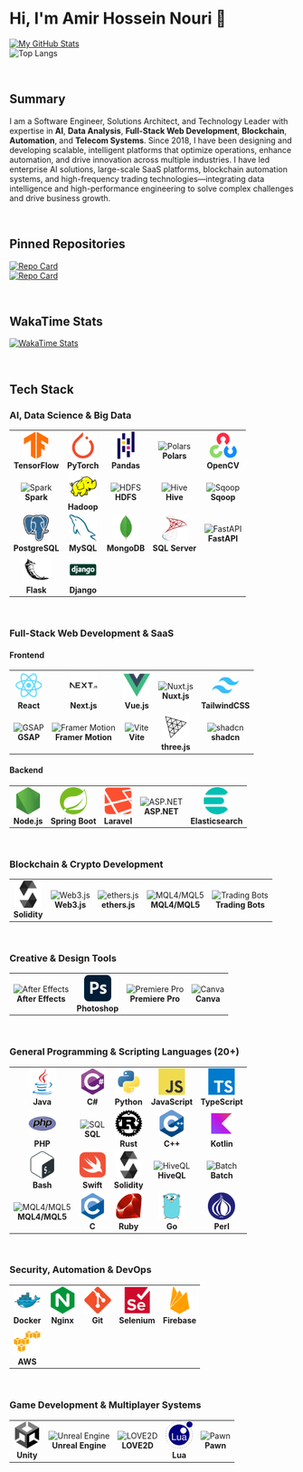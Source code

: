 # Hi, I'm Amir Hossein Nouri 👋

[![My GitHub Stats](https://github-readme-stats.vercel.app/api?username=codedpro&include_all_commits=true&count_private=true&show_icons=true&hide_border=true&hide=prs&title_color=ed9004&icon_color=ed9004&bg_color=00000000&rank_icon=github&theme=dark)](https://github.com/codedpro)  
![Top Langs](https://github-readme-stats.vercel.app/api/top-langs/?username=codedpro&layout=compact&title_color=ed9004&hide_border=true&icon_color=ed9004&bg_color=00000000&theme=dark)

<br />

## Summary

I am a Software Engineer, Solutions Architect, and Technology Leader with expertise in **AI**, **Data Analysis**, **Full-Stack Web Development**, **Blockchain**, **Automation**, and **Telecom Systems**. Since 2018, I have been designing and developing scalable, intelligent platforms that optimize operations, enhance automation, and drive innovation across multiple industries. I have led enterprise AI solutions, large-scale SaaS platforms, blockchain automation systems, and high-frequency trading technologies—integrating data intelligence and high-performance engineering to solve complex challenges and drive business growth.

<br />

## Pinned Repositories

[![Repo Card](https://github-readme-stats.vercel.app/api/pin/?username=codedpro&repo=SomeAwesomeProject&show_owner=true&title_color=ed9004&icon_color=ed9004&bg_color=00000000&hide_border=true&theme=dark)](https://github.com/codedpro/SomeAwesomeProject)  
[![Repo Card](https://github-readme-stats.vercel.app/api/pin/?username=codedpro&repo=AnotherGreatRepo&title_color=ed9004&icon_color=ed9004&bg_color=00000000&hide_border=true&theme=dark)](https://github.com/codedpro/AnotherGreatRepo)

<br />

## WakaTime Stats

[![WakaTime Stats](https://github-readme-stats.vercel.app/api/wakatime?username=codedpro&hide_border=true&title_color=ed9004&icon_color=ed9004&bg_color=00000000&theme=dark)](https://wakatime.com/@codedpro)

<br />

## Tech Stack

### AI, Data Science & Big Data

<table>
  <tr>
    <td align="center"><img src="https://raw.githubusercontent.com/devicons/devicon/master/icons/tensorflow/tensorflow-original.svg" width="48" alt="TensorFlow"/><br/><b>TensorFlow</b></td>
    <td align="center"><img src="https://raw.githubusercontent.com/devicons/devicon/master/icons/pytorch/pytorch-original.svg" width="48" alt="PyTorch"/><br/><b>PyTorch</b></td>
    <td align="center"><img src="https://raw.githubusercontent.com/devicons/devicon/master/icons/pandas/pandas-original.svg" width="48" alt="Pandas"/><br/><b>Pandas</b></td>
    <td align="center"><img src="https://img.shields.io/badge/Polars-ed9004?style=flat-square" width="48" alt="Polars"/><br/><b>Polars</b></td>
    <td align="center"><img src="https://raw.githubusercontent.com/devicons/devicon/master/icons/opencv/opencv-original.svg" width="48" alt="OpenCV"/><br/><b>OpenCV</b></td>
  </tr>
  <tr>
    <td align="center"><img src="https://raw.githubusercontent.com/devicons/devicon/master/icons/apache-spark/apache-spark-original.svg" width="48" alt="Spark"/><br/><b>Spark</b></td>
    <td align="center"><img src="https://raw.githubusercontent.com/devicons/devicon/master/icons/hadoop/hadoop-original.svg" width="48" alt="Hadoop"/><br/><b>Hadoop</b></td>
    <td align="center"><img src="https://img.shields.io/badge/HDFS-ed9004?style=flat-square" width="48" alt="HDFS"/><br/><b>HDFS</b></td>
    <td align="center"><img src="https://img.shields.io/badge/Hive-ed9004?style=flat-square" width="48" alt="Hive"/><br/><b>Hive</b></td>
    <td align="center"><img src="https://img.shields.io/badge/Sqoop-ed9004?style=flat-square" width="48" alt="Sqoop"/><br/><b>Sqoop</b></td>
  </tr>
  <tr>
    <td align="center"><img src="https://raw.githubusercontent.com/devicons/devicon/master/icons/postgresql/postgresql-original.svg" width="48" alt="PostgreSQL"/><br/><b>PostgreSQL</b></td>
    <td align="center"><img src="https://raw.githubusercontent.com/devicons/devicon/master/icons/mysql/mysql-original.svg" width="48" alt="MySQL"/><br/><b>MySQL</b></td>
    <td align="center"><img src="https://raw.githubusercontent.com/devicons/devicon/master/icons/mongodb/mongodb-original.svg" width="48" alt="MongoDB"/><br/><b>MongoDB</b></td>
    <td align="center"><img src="https://raw.githubusercontent.com/devicons/devicon/master/icons/microsoftsqlserver/microsoftsqlserver-original.svg" width="48" alt="SQL Server"/><br/><b>SQL Server</b></td>
    <td align="center"><img src="https://img.shields.io/badge/FastAPI-ed9004?style=flat-square" width="48" alt="FastAPI"/><br/><b>FastAPI</b></td>
  </tr>
  <tr>
    <td align="center"><img src="https://raw.githubusercontent.com/devicons/devicon/master/icons/flask/flask-original.svg" width="48" alt="Flask"/><br/><b>Flask</b></td>
    <td align="center"><img src="https://raw.githubusercontent.com/devicons/devicon/master/icons/django/django-original.svg" width="48" alt="Django"/><br/><b>Django</b></td>
  </tr>
</table>

<br />

### Full-Stack Web Development & SaaS

#### Frontend

<table>
  <tr>
    <td align="center"><img src="https://raw.githubusercontent.com/devicons/devicon/master/icons/react/react-original.svg" width="48" alt="React"/><br/><b>React</b></td>
    <td align="center"><img src="https://raw.githubusercontent.com/devicons/devicon/master/icons/nextjs/nextjs-original-wordmark.svg" width="48" alt="Next.js"/><br/><b>Next.js</b></td>
    <td align="center"><img src="https://raw.githubusercontent.com/devicons/devicon/master/icons/vuejs/vuejs-original.svg" width="48" alt="Vue.js"/><br/><b>Vue.js</b></td>
    <td align="center"><img src="https://img.shields.io/badge/Nuxt.js-ed9004?style=flat-square" width="48" alt="Nuxt.js"/><br/><b>Nuxt.js</b></td>
    <td align="center"><img src="https://raw.githubusercontent.com/devicons/devicon/master/icons/tailwindcss/tailwindcss-plain.svg" width="48" alt="TailwindCSS"/><br/><b>TailwindCSS</b></td>
  </tr>
  <tr>
    <td align="center"><img src="https://img.shields.io/badge/GSAP-ed9004?style=flat-square" width="48" alt="GSAP"/><br/><b>GSAP</b></td>
    <td align="center"><img src="https://img.shields.io/badge/FramerMotion-ed9004?style=flat-square" width="48" alt="Framer Motion"/><br/><b>Framer Motion</b></td>
    <td align="center"><img src="https://vitejs.dev/logo.svg" width="48" alt="Vite"/><br/><b>Vite</b></td>
    <td align="center"><img src="https://raw.githubusercontent.com/devicons/devicon/master/icons/threejs/threejs-original.svg" width="48" alt="three.js"/><br/><b>three.js</b></td>
    <td align="center"><img src="https://img.shields.io/badge/shadcn-ed9004?style=flat-square" width="48" alt="shadcn"/><br/><b>shadcn</b></td>
  </tr>
</table>

#### Backend

<table>
  <tr>
    <td align="center"><img src="https://raw.githubusercontent.com/devicons/devicon/master/icons/nodejs/nodejs-original.svg" width="48" alt="Node.js"/><br/><b>Node.js</b></td>
    <td align="center"><img src="https://raw.githubusercontent.com/devicons/devicon/master/icons/spring/spring-original.svg" width="48" alt="Spring Boot"/><br/><b>Spring Boot</b></td>
    <td align="center"><img src="https://raw.githubusercontent.com/devicons/devicon/master/icons/laravel/laravel-plain.svg" width="48" alt="Laravel"/><br/><b>Laravel</b></td>
    <td align="center"><img src="https://raw.githubusercontent.com/devicons/devicon/master/icons/aspnetcore/aspnetcore-original.svg" width="48" alt="ASP.NET"/><br/><b>ASP.NET</b></td>
    <td align="center"><img src="https://raw.githubusercontent.com/devicons/devicon/master/icons/elasticsearch/elasticsearch-plain.svg" width="48" alt="Elasticsearch"/><br/><b>Elasticsearch</b></td>
  </tr>
</table>

<br />

### Blockchain & Crypto Development

<table>
  <tr>
    <td align="center"><img src="https://raw.githubusercontent.com/devicons/devicon/master/icons/solidity/solidity-original.svg" width="48" alt="Solidity"/><br/><b>Solidity</b></td>
    <td align="center"><img src="https://img.shields.io/badge/Web3.js-ed9004?style=flat-square" width="48" alt="Web3.js"/><br/><b>Web3.js</b></td>
    <td align="center"><img src="https://img.shields.io/badge/ethers.js-ed9004?style=flat-square" width="48" alt="ethers.js"/><br/><b>ethers.js</b></td>
    <td align="center"><img src="https://img.shields.io/badge/MQL4/MQL5-ed9004?style=flat-square" width="48" alt="MQL4/MQL5"/><br/><b>MQL4/MQL5</b></td>
    <td align="center"><img src="https://img.shields.io/badge/TradingBots-ed9004?style=flat-square" width="48" alt="Trading Bots"/><br/><b>Trading Bots</b></td>
  </tr>
</table>

<br />

### Creative & Design Tools

<table>
  <tr>
    <td align="center"><img src="https://img.shields.io/badge/AfterEffects-ed9004?style=flat-square" width="48" alt="After Effects"/><br/><b>After Effects</b></td>
    <td align="center"><img src="https://raw.githubusercontent.com/devicons/devicon/master/icons/photoshop/photoshop-plain.svg" width="48" alt="Photoshop"/><br/><b>Photoshop</b></td>
    <td align="center"><img src="https://img.shields.io/badge/PremierePro-ed9004?style=flat-square" width="48" alt="Premiere Pro"/><br/><b>Premiere Pro</b></td>
    <td align="center"><img src="https://img.shields.io/badge/Canva-ed9004?style=flat-square" width="48" alt="Canva"/><br/><b>Canva</b></td>
  </tr>
</table>

<br />

### General Programming & Scripting Languages (20+)

<table>
  <tr>
    <td align="center"><img src="https://raw.githubusercontent.com/devicons/devicon/master/icons/java/java-original.svg" width="48" alt="Java"/><br/><b>Java</b></td>
    <td align="center"><img src="https://raw.githubusercontent.com/devicons/devicon/master/icons/csharp/csharp-original.svg" width="48" alt="C#"/><br/><b>C#</b></td>
    <td align="center"><img src="https://raw.githubusercontent.com/devicons/devicon/master/icons/python/python-original.svg" width="48" alt="Python"/><br/><b>Python</b></td>
    <td align="center"><img src="https://raw.githubusercontent.com/devicons/devicon/master/icons/javascript/javascript-original.svg" width="48" alt="JavaScript"/><br/><b>JavaScript</b></td>
    <td align="center"><img src="https://raw.githubusercontent.com/devicons/devicon/master/icons/typescript/typescript-original.svg" width="48" alt="TypeScript"/><br/><b>TypeScript</b></td>
  </tr>
  <tr>
    <td align="center"><img src="https://raw.githubusercontent.com/devicons/devicon/master/icons/php/php-original.svg" width="48" alt="PHP"/><br/><b>PHP</b></td>
    <td align="center"><img src="https://img.shields.io/badge/SQL-ed9004?style=flat-square" width="48" alt="SQL"/><br/><b>SQL</b></td>
    <td align="center"><img src="https://raw.githubusercontent.com/devicons/devicon/master/icons/rust/rust-plain.svg" width="48" alt="Rust"/><br/><b>Rust</b></td>
    <td align="center"><img src="https://raw.githubusercontent.com/devicons/devicon/master/icons/cplusplus/cplusplus-original.svg" width="48" alt="C++"/><br/><b>C++</b></td>
    <td align="center"><img src="https://raw.githubusercontent.com/devicons/devicon/master/icons/kotlin/kotlin-original.svg" width="48" alt="Kotlin"/><br/><b>Kotlin</b></td>
  </tr>
  <tr>
    <td align="center"><img src="https://raw.githubusercontent.com/devicons/devicon/master/icons/bash/bash-original.svg" width="48" alt="Bash"/><br/><b>Bash</b></td>
    <td align="center"><img src="https://raw.githubusercontent.com/devicons/devicon/master/icons/swift/swift-original.svg" width="48" alt="Swift"/><br/><b>Swift</b></td>
    <td align="center"><img src="https://raw.githubusercontent.com/devicons/devicon/master/icons/solidity/solidity-original.svg" width="48" alt="Solidity"/><br/><b>Solidity</b></td>
    <td align="center"><img src="https://img.shields.io/badge/HiveQL-ed9004?style=flat-square" width="48" alt="HiveQL"/><br/><b>HiveQL</b></td>
    <td align="center"><img src="https://img.shields.io/badge/Batch-ed9004?style=flat-square" width="48" alt="Batch"/><br/><b>Batch</b></td>
  </tr>
  <tr>
    <td align="center"><img src="https://img.shields.io/badge/MQL4/MQL5-ed9004?style=flat-square" width="48" alt="MQL4/MQL5"/><br/><b>MQL4/MQL5</b></td>
    <td align="center"><img src="https://raw.githubusercontent.com/devicons/devicon/master/icons/c/c-original.svg" width="48" alt="C"/><br/><b>C</b></td>
    <td align="center"><img src="https://raw.githubusercontent.com/devicons/devicon/master/icons/ruby/ruby-original.svg" width="48" alt="Ruby"/><br/><b>Ruby</b></td>
    <td align="center"><img src="https://raw.githubusercontent.com/devicons/devicon/master/icons/go/go-original.svg" width="48" alt="Go"/><br/><b>Go</b></td>
    <td align="center"><img src="https://raw.githubusercontent.com/devicons/devicon/master/icons/perl/perl-original.svg" width="48" alt="Perl"/><br/><b>Perl</b></td>
  </tr>
</table>

<br />

### Security, Automation & DevOps

<table>
  <tr>
    <td align="center"><img src="https://raw.githubusercontent.com/devicons/devicon/master/icons/docker/docker-original.svg" width="48" alt="Docker"/><br/><b>Docker</b></td>
    <td align="center"><img src="https://raw.githubusercontent.com/devicons/devicon/master/icons/nginx/nginx-original.svg" width="48" alt="Nginx"/><br/><b>Nginx</b></td>
    <td align="center"><img src="https://raw.githubusercontent.com/devicons/devicon/master/icons/git/git-original.svg" width="48" alt="Git"/><br/><b>Git</b></td>
    <td align="center"><img src="https://raw.githubusercontent.com/devicons/devicon/master/icons/selenium/selenium-original.svg" width="48" alt="Selenium"/><br/><b>Selenium</b></td>
    <td align="center"><img src="https://raw.githubusercontent.com/devicons/devicon/master/icons/firebase/firebase-plain.svg" width="48" alt="Firebase"/><br/><b>Firebase</b></td>
  </tr>
  <tr>
    <td align="center"><img src="https://raw.githubusercontent.com/devicons/devicon/master/icons/amazonwebservices/amazonwebservices-original.svg" width="48" alt="AWS"/><br/><b>AWS</b></td>
  </tr>
</table>

<br />

### Game Development & Multiplayer Systems

<table>
  <tr>
    <td align="center"><img src="https://raw.githubusercontent.com/devicons/devicon/master/icons/unity/unity-original.svg" width="48" alt="Unity"/><br/><b>Unity</b></td>
    <td align="center"><img src="https://img.shields.io/badge/UnrealEngine-ed9004?style=flat-square" width="48" alt="Unreal Engine"/><br/><b>Unreal Engine</b></td>
    <td align="center"><img src="https://img.shields.io/badge/LOVE2D-ed9004?style=flat-square" width="48" alt="LOVE2D"/><br/><b>LOVE2D</b></td>
    <td align="center"><img src="https://raw.githubusercontent.com/devicons/devicon/master/icons/lua/lua-original.svg" width="48" alt="Lua"/><br/><b>Lua</b></td>
    <td align="center"><img src="https://img.shields.io/badge/Pawn-ed9004?style=flat-square" width="48" alt="Pawn"/><br/><b>Pawn</b></td>
  </tr>
</table>
